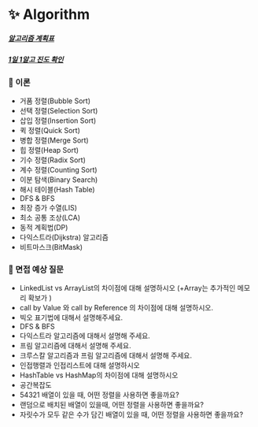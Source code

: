 # :sparkles: Algorithm

##### [알고리즘 계획표](https://www.notion.so/1-1-a00c9df78336461fb1f1a2f2920e8789)
##### [1일 1알고 진도 확인](https://www.notion.so/1-1-712048067cfc47e09eee13d0bbab838c)

### 📌 이론
- 거품 정렬(Bubble Sort)
- 선택 정렬(Selection Sort)
- 삽입 정렬(Insertion Sort)
- 퀵 정렬(Quick Sort)
- 병합 정렬(Merge Sort)
- 힙 정렬(Heap Sort)
- 기수 정렬(Radix Sort)
- 계수 정렬(Counting Sort)
- 이분 탐색(Binary Search)
- 해시 테이블(Hash Table)
- DFS & BFS
- 최장 증가 수열(LIS)
- 최소 공통 조상(LCA)
- 동적 계획법(DP)
- 다익스트라(Dijkstra) 알고리즘
- 비트마스크(BitMask)

### 📌 면접 예상 질문
- LinkedList vs ArrayList의 차이점에 대해 설명하시오 (+Array는 추가적인 메모리 확보가 )
- call by Value 와 call by Reference 의 차이점에 대해 설명하시오.
- 빅오 표기법에 대해서 설명해주세요.
- DFS & BFS
- 다익스트라 알고리즘에 대해서 설명해 주세요.
- 프림 알고리즘에 대해서 설명해 주세요.
- 크루스칼 알고리즘과 프림 알고리즘에 대해서 설명해 주세요.
- 인접행렬과 인접리스트에 대해 설명하시오
- HashTable vs HashMap의 차이점에 대해 설명하시오
- 공간복잡도
- 54321 배열이 있을 때, 어떤 정렬을 사용하면 좋을까요?
- 랜덤으로 배치된 배열이 있을때, 어떤 정렬을 사용하면 좋을까요?
- 자릿수가 모두 같은 수가 담긴 배열이 있을 때, 어떤 정렬을 사용하면 좋을까요?
